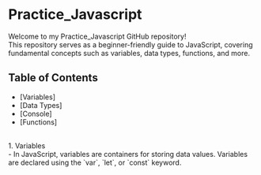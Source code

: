 # Practice_Javascript

Welcome to my Practice_Javascript GitHub repository! <br>
This repository serves as a beginner-friendly guide to JavaScript, covering fundamental concepts such as variables, data types, functions, and more.

## Table of Contents

- [Variables]
- [Data Types]
- [Console]
- [Functions]

<br>
1. Variables<br>
- In JavaScript, variables are containers for storing data values. Variables are declared using the `var`, `let`, or `const` keyword.<br>


